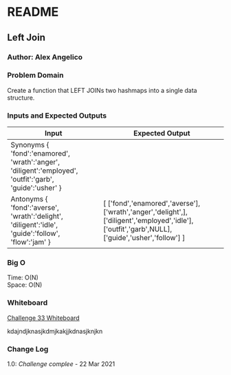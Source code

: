 # README

## Left Join

### Author: Alex Angelico

### Problem Domain

Create a function that LEFT JOINs two hashmaps into a single data structure.

### Inputs and Expected Outputs

Input | Expected Output
----- | ---------------
Synonyms { 'fond':'enamored', 'wrath':'anger', 'diligent':'employed', 'outfit':'garb', 'guide':'usher' } |
Antonyms { 'fond':'averse', 'wrath':'delight', 'diligent':'idle', 'guide':'follow', 'flow':'jam' } | [ ['fond','enamored','averse'], ['wrath','anger','delight',], ['diligent','employed','idle'], ['outfit','garb',NULL], ['guide','usher','follow'] ]

### Big O

Time: O(N)  
Space: O(N)

### Whiteboard

[Challenge 33 Whiteboard](left-join.md)

kdajndjknasjkdmjkakjjkdnasjknjkn

### Change Log

1.0: *Challenge complee* - 22 Mar 2021

